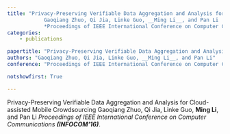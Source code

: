 ```yaml
---
title: "Privacy-Preserving Verifiable Data Aggregation and Analysis for Cloud-assisted Mobile Crowdsourcing 
            Gaoqiang Zhuo, Qi Jia, Linke Guo, __Ming Li__, and Pan Li 
            *Proceedings of IEEE International Conference on Computer Communications __(INFOCOM'16)__*."
categories:
    - publications

papertitle: "Privacy-Preserving Verifiable Data Aggregation and Analysis for Cloud-assisted Mobile Crowdsourcing"
authors: "Gaoqiang Zhuo, Qi Jia, Linke Guo, __Ming Li__, and Pan Li"
conference: "Proceedings of IEEE International Conference on Computer Communications (INFOCOM'16)."

notshowfirst: True

---
```

Privacy-Preserving Verifiable Data Aggregation and Analysis for Cloud-assisted Mobile Crowdsourcing 
            Gaoqiang Zhuo, Qi Jia, Linke Guo, __Ming Li__, and Pan Li 
            *Proceedings of IEEE International Conference on Computer Communications __(INFOCOM'16)__*.


